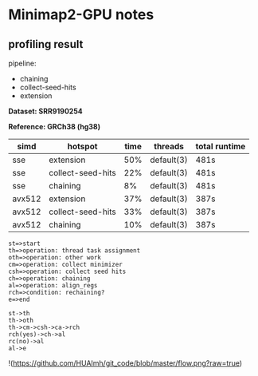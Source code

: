 # Minimap2-GPU notes

## profiling result

pipeline:

* chaining
* collect-seed-hits
* extension

**Dataset: SRR9190254**

**Reference: GRCh38 (hg38)**

| simd   | hotspot           | time | threads    | total runtime |
| ------ | ----------------- | ---- | ---------- | ------------- |  
| sse    | extension         | 50%  | default(3) |     481s      |
| sse    | collect-seed-hits | 22%  | default(3) |     481s      |
| sse    | chaining          | 8%   | default(3) |     481s      |
| avx512 | extension         | 37%  | default(3) |     387s      |
| avx512 | collect-seed-hits | 33%  | default(3) |     387s      |
| avx512 | chaining          | 10%  | default(3) |     387s      |

```flow
st=>start
th=>operation: thread task assignment
oth=>operation: other work
cm=>operation: collect minimizer 
csh=>operation: collect seed hits
ch=>operation: chaining
al=>operation: align_regs
rch=>condition: rechaining?
e=>end

st->th
th->oth
th->cm->csh->ca->rch
rch(yes)->ch->al
rc(no)->al
al->e
```
!(https://github.com/HUAImh/git_code/blob/master/flow.png?raw=true)
